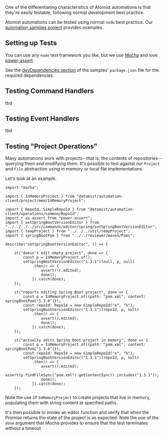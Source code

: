 One of the differentiating characteristics of Atomist automations is that they're easily testable, following normal development best practice.

Atomist automations can be tested using normal `node` best practice. Our [automation samples project](https://github.com/atomist/automation-client-samples-ts) provides examples.

## Setting up Tests
You can use any `node` test framework you like, but we use [Mocha](https://mochajs.org) and love [power-assert](https://github.com/power-assert-js/power-assert).

See the [devDependencies section](https://github.com/atomist/automation-client-samples-ts/blob/master/package.json) of the samples' `package.json` file for the required dependencies. 

## Testing Command Handlers

tbd

## Testing Event Handlers

tbd

## Testing "Project Operations"
Many automations work with projects--that is, the contents of repositories--querying them and modifying them. It's possible to test against our `Project` and `File` abstraction using in memory or local file implementations.

Let's look at an example.

```
import "mocha";

import { InMemoryProject } from "@atomist/automation-client/project/mem/InMemoryProject";

import { RepoId, SimpleRepoId } from "@atomist/automation-client/operations/common/RepoId";
import * as assert from "power-assert";
import { setSpringBootVersionEditor } from "../../../../src/commands/editor/spring/setSpringBootVersionEditor";
import { tempProject } from "../../../util/tempProject";
import { springBootPom } from "../../reviewer/maven/Poms";

describe("setSpringBootVersionEditor", () => {

    it("doesn't edit empty project", done => {
        const p = InMemoryProject.of();
        setSpringBootVersionEditor("1.3.1")(null, p, null)
            .then(r => {
                assert(!r.edited);
                done();
            }).catch(done);
    });

    it("reports editing Spring Boot project", done => {
        const p = InMemoryProject.of({path: "pom.xml", content: springBootPom("1.3.0")});
        const repoId: RepoId = new SimpleRepoId("a", "b");
        setSpringBootVersionEditor("1.3.1")(repoId, p, null)
            .then(r => {
                assert(r.edited);
                done();
            }).catch(done);
    });

    it("actually edits Spring Boot project in memory", done => {
        const p = InMemoryProject.of({path: "pom.xml", content: springBootPom("1.3.0")});
        const repoId: RepoId = new SimpleRepoId("a", "b");
        setSpringBootVersionEditor("1.3.1")(repoId, p, null)
            .then(r => {
                assert(r.edited);
                assert(p.findFileSync("pom.xml").getContentSync().includes("1.3.1"));
                done();
            }).catch(done);
    });

```

Note the use of `InMemoryProject` to create projects that live in memory, populating them with string content at specified paths.

It's then possible to invoke an editor function and verify that when the Promise returns the state of the project is as expected. Note the use of the `done` argument that Mocha provides to ensure that the test terminates without a timeout.



